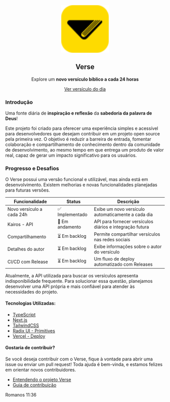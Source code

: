 <div align="center">
<img src="./web/public/logotipo-verse.svg" width="150" title="Verse" alt="Verse">

## Verse

Explore um **novo versículo bíblico a cada 24 horas**

<a href="https://verse-chi.vercel.app" target="_blank">
  Ver versículo do dia
</a>
</div>

### Introdução

Uma fonte diária de **inspiração e reflexão** da **sabedoria da palavra de Deus**!

Este projeto foi criado para oferecer uma experiência simples e acessível para desenvolvedores que desejam contribuir em um projeto open source pela primeira vez. O objetivo é reduzir a barreira de entrada, fomentar colaboração e compartilhamento de conhecimento dentro da comunidade de desenvolvimento, ao mesmo tempo em que entrega um produto de valor real, capaz de gerar um impacto significativo para os usuários.

### Progresso e Desafios

O Verse possui uma versão funcional e utilizável, mas ainda está em desenvolvimento. Existem melhorias e novas funcionalidades planejadas para futuras versões.

| Funcionalidade            | Status          | Descrição                                                |
| ------------------------- | --------------- | -------------------------------------------------------- |
| Novo versículo a cada 24h | ✅ Implementado | Exibe um novo versículo automaticamente a cada dia       |
| Kairos - API              | 🔧 Em andamento | API para fornecer versículos diários e integração futura |
| Compartilhamento          | ⏳ Em backlog   | Permite compartilhar versículos nas redes sociais        |
| Detalhes do autor         | ⏳ Em backlog   | Exibe informações sobre o autor do versículo             |
| CI/CD com Release         | ⏳ Em backlog   | Um fluxo de deploy automatizado com Releases             |

Atualmente, a API utilizada para buscar os versículos apresenta indisponibilidade frequente. Para solucionar essa questão, planejamos desenvolver uma API própria e mais confiável para atender às necessidades do projeto.

#### Tecnologias Utilizadas:

- [TypeScript](https://www.typescriptlang.org/)
- [Next.js](https://nextjs.org/)
- [TailwindCSS](https://tailwindcss.com/)
- [Radix UI - Primitives](https://www.radix-ui.com/primitives)
- [Vercel - Deploy](https://vercel.com/)

#### Gostaria de contribuir?

Se você deseja contribuir com o Verse, fique à vontade para abrir uma issue ou enviar um pull request! Toda ajuda é bem-vinda, e estamos felizes em orientar novos contribuidores.

- [Entendendo o projeto Verse](https://github.com/eoSalinas/verse/issues/1)
- [Guia de contribuição](https://github.com/eoSalinas/verse/blob/main/CONTRIBUTING.md)

Romanos 11:36
